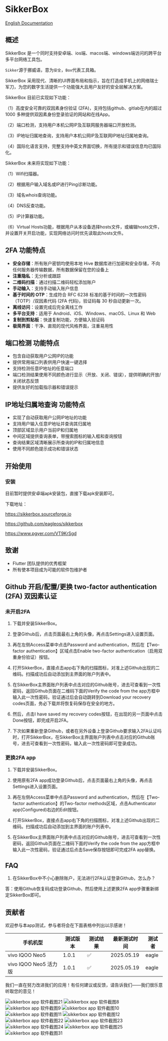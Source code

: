 # SikkerBox

[English Documentation](README.md)

## 概述

SikkerBox 是一个同时支持安卓端、ios端、macos端、windows端访问的跨平台多平台网络工具包。

`Sikker`源于挪威语，意为`安全`，`Box`代表工具箱。

SikkerBox 采用现代、清晰的UI界面布局和指示，旨在打造成手机上的网络瑞士军刀，为您的数字生活提供一个功能强大且用户友好的安全层解决方案。

SikkerBox 目前已实现如下功能：

（1）高度安全可靠的双因素身份验证 (2FA)，支持包括github、gitlab在内的超过 1000 多种提供双因素身份登录验证的网站和在线App。

（2）端口检测，支持用户本机公网IP及互联网服务器端口开放检测。

（3）IP地址归属地查询，支持用户本机公网IP及互联网IP地址归属地查询。

（4）国际化语言支持，完整支持中英文界面切换，所有提示和错误信息均已国际化。

SikkerBox 未来将实现如下功能：

（1）Wifi扫描器。

（2）根据用户输入域名或IP进行Ping诊断功能。

（3）域名whois查询功能。

（4）DNS反查功能。

（5）IP计算器功能。

（6）Virtual Hosts功能，根据用户从本设备选择hosts文件，或编辑hosts文件，并设置开关开启功能，实现网络访问时优先读取此hosts文件。

## 2FA 功能特点

- **安全存储**：所有账户密钥均使用本地 Hive 数据库进行加密和安全存储，不向任何服务器传输数据，所有数据保留在您的设备上
- **注重隐私**：无分析或跟踪
- **二维码扫描**：通过扫描二维码轻松添加账户
- **手动输入**：支持手动输入账户信息
- **基于时间的 OTP**：生成符合 RFC 6238 标准的基于时间的一次性密码（TOTP）/双因素代码 (2FA 代码)，验证码每 30 秒自动更新一次。
- **离线访问**：设置完成后完全离线工作
- **多平台支持**：适用于 Android、iOS、Windows、macOS、Linux 和 Web
- **复制到剪贴板**：快速复制功能，方便输入验证码
- **极简界面**：干净、直观的现代风格界面，注重易用性

## 端口检测 功能特点

- 包含自动获取用户公网IP的功能
- 提供常用端口列表供用户快速一键选择
- 支持检测任意IP地址的任意端口
- 端口检测结果使用不同颜色进行显示（开放、关闭、错误），提供明确的开放/关闭状态反馈
- 提供友好的加载指示器和错误提示

## IP地址归属地查询 功能特点

- 实现了自动获取用户公网IP地址的功能
- 支持用户输入任意IP地址并查询其归属地
- 顶部区域显示用户当前IP和归属地
- 中间区域提供查询表单，带搜索图标的输入框和查询按钮
- 查询结果区域清晰展示所查询的IP和归属地信息
- 使用不同颜色提示成功和错误状态

## 开始使用

### 安装

目前暂时提供安卓端apk安装包，直接下载apk安装即可。

下载地址：

https://sikkerbox.sourceforge.io

https://github.com/eagleos/sikkerbox

https://www.pgyer.com/VT9KrSgd

## 致谢

- Flutter 团队提供的优秀框架
- 所有使本项目成为可能的软件包维护者 

## Github 开启/配置/更换 two-factor authentication (2FA) 双因素认证

### 未开启2FA

1. 下载并安装SikkerBox。

2. 登录Github后，点击页面最右上角的头像，再点击Settings进入设置页面。

3. 再在左侧Access菜单中点击Password and authentication，然后在【Two-factor authentication】区域点击Enable two-factor authentication（启用双重身份验证）按钮。

4. 打开SikkerBox，直接点击app右下角的扫描图标，对准上述Github出现的二维码。扫描成功后自动添加到主界面的账户列表中。

5. 在SikkerBox主界面账户列表中点击对应的Github账号，进去可查看到一次性密码，返回Github页面在二维码下面的Verify the code from the app方框中输入此一次性密码，验证通过后会自动跳转到Download your recovery codes页面，务必下载并将恢复码保存在安全的地方。

6. 然后，点击I have saved my recovery codes按钮，在出现的另一页面中点击Done按钮，即完成开启2FA。

7. 下次如果重新登录Github，或者在另外设备上登录Github要求输入2FA认证吗时，打开SikkerBox，在SikkerBox主界面账户列表中点击对应的Github账号，进去可查看到一次性密码，输入此一次性密码即可登录成功。

### 更换2FA app

1. 下载并安装SikkerBox。

2. 使用原有2FA app成功登录Github后，点击页面最右上角的头像，再点击Settings进入设置页面。

3. 再在左侧Access菜单中点击Password and authentication，然后在【Two-factor authentication】的Two-factor methods区域，点击Authenticator app(Configured)右边的Edit按钮。

4. 打开SikkerBox，直接点击app右下角的扫描图标，对准上述Github出现的二维码。扫描成功后自动添加到主界面的账户列表中。

5. 在SikkerBox主界面账户列表中点击对应的Github账号，进去可查看到一次性密码，返回Github页面在二维码下面的Verify the code from the app方框中输入此一次性密码，验证通过后点击Save保存按钮即可完成2FA app替换。

## FAQ

1. 在SikkerBox中不小心删除账户，无法进行2FA认证登录Github，怎么办？

答：使用Github恢复码成功登录Github，然后使用上述更换2FA app步骤重新绑定SikkerBox即可。

## 贡献者

欢迎参与本app测试，参与者将会在下面表格中列出以示感谢！

| 手机机型               | 测试版本  |   测试结果  | 最新测试时间     | 测试者   |
|--------------------|-------|-------|------------| -------|
| vivo IQOO Neo5     | 1.0.1 |✅| 2025.05.19 |eagle|
| vivo IQOO Neo5 活力版 | 1.0.1  |✅| 2025.05.19 |eagle|

我们一直在努力改进我们的应用！有任何建议或反馈，请告诉我们——我们很乐意听取您的意见！

![sikkerbox app 软件截图21](sikkerbox21.jpg)
![sikkerbox app 软件截图8](sikkerbox8.jpg)
![sikkerbox app 软件截图9](sikkerbox9.jpg)
![sikkerbox app 软件截图10](sikkerbox10.jpg)
![sikkerbox app 软件截图11](sikkerbox11.jpg)
![sikkerbox app 软件截图12](sikkerbox12.jpg)
![sikkerbox app 软件截图22](sikkerbox22.jpg)
![sikkerbox app 软件截图23](sikkerbox23.jpg)
![sikkerbox app 软件截图24](sikkerbox24.jpg)
![sikkerbox app 软件截图25](sikkerbox25.jpg)
![sikkerbox app 软件截图31](sikkerbox31.jpg)
